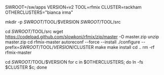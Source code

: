 SWROOT=/sw/apps
VERSION=v2
TOOL=rfmix
CLUSTER=rackham
OTHERCLUSTERS="bianca irma"


mkdir -p $SWROOT/$TOOL/$VERSION $SWROOT/$TOOL/src

cd $SWROOT/$TOOL/src
wget https://codeload.github.com/slowkoni/rfmix/zip/master -O master.zip
unzip master.zip
cd rfmix-master
autoreconf --force --install
./configure --prefix=$SWROOT/$TOOL/$VERSION/$CLUSTER
make
make install
cd ..
rm -rf rfmix-master

cd $SWROOT/$TOOL/$VERSION
for c in $OTHERCLUSTERS; do
  ln -fs $CLUSTER $c;
done
